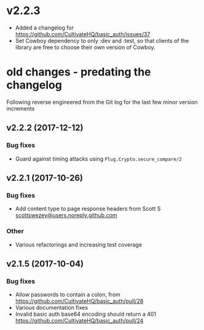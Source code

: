 # v2.2.3

* Added a changelog for https://github.com/CultivateHQ/basic_auth/issues/37
* Set Cowboy dependency to only :dev and :test, so that clients of the library are free to choose their own version of Cowboy.


# old changes - predating the changelog

Following reverse engineered from the Git log for the last few minor version increments

## v2.2.2 (2017-12-12)

### Bug fixes

* Guard against timing attacks using `Plug.Crypto.secure_compare/2`

## v2.2.1 (2017-10-26)


### Bug fixes

* Add content type to page response headers from Scott S <scottswezey@users.noreply.github.com>

### Other

* Various refactorings and increasing test coverage

## v2.1.5 (2017-10-04)


### Bug fixes

* Allow passwords to contain a colon, from https://github.com/CultivateHQ/basic_auth/pull/28
* Various documentation fixes
* Invalid basic auth base64 encoding should return a 401 https://github.com/CultivateHQ/basic_auth/pull/24
